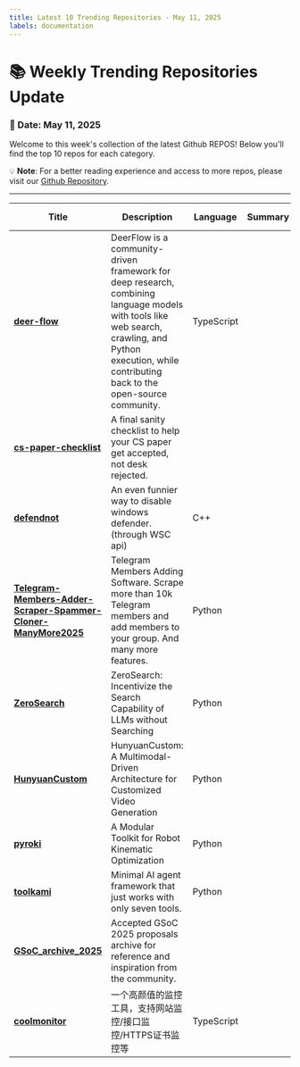 ```yaml
---
title: Latest 10 Trending Repositories - May 11, 2025
labels: documentation
---
```

# 📚 Weekly Trending Repositories Update

### 📅 Date: May 11, 2025

Welcome to this week's collection of the latest Github REPOS! Below you'll find the top 10 repos for each category.

💡 **Note**: For a better reading experience and access to more repos, please visit our [Github Repository](https://github.com/marc-ko/daily-trending-repo).

---

| **Title** | **Description** | **Language** | **Summary** | **Tags** | **Stars Count** |
| --- | --- | --- | --- | --- | --- |
| **[deer-flow](https://github.com/bytedance/deer-flow)** | DeerFlow is a community-driven framework for deep research, combining language models with tools like web search, crawling, and Python execution, while contributing back to the open-source community. | TypeScript |  | <details><summary>agent...</summary><p>agent, agentic, agentic-framework, agentic-workflow, ai, ai-agents, bytedance, deep-research, langchain, langgraph, langmanus, llm, multi-agent, nodejs, podcast, python, typescript</p></details> | 2845 |
| **[cs-paper-checklist](https://github.com/yzhao062/cs-paper-checklist)** | A final sanity checklist to help your CS paper get accepted, not desk rejected. |  |  |  | 806 |
| **[defendnot](https://github.com/es3n1n/defendnot)** | An even funnier way to disable windows defender. (through WSC api) | C++ |  |  | 728 |
| **[Telegram-Members-Adder-Scraper-Spammer-Cloner-ManyMore2025](https://github.com/cnsk7392/Telegram-Members-Adder-Scraper-Spammer-Cloner-ManyMore2025)** | Telegram Members Adding Software. Scrape more than 10k Telegram members and add members to your group. And many more features. | Python |  | <details><summary>adder...</summary><p>adder-telegram, mass-dm, python, telegram, telegram-bot, telegram-bot-tools, telegram-channel, telegram-channel-scraper, telegram-channel-scrapper, telegram-clone, telegram-group-member-adding, telegram-hack, telegram-member-adder2024, telegram-member-scraper-tool, telegram-message-forwarder, telegram-message-sender, telegram-report-ban-tool, telegram-tool, telegram-tool-2025, telegram-tool-free</p></details> | 709 |
| **[ZeroSearch](https://github.com/Alibaba-NLP/ZeroSearch)** | ZeroSearch: Incentivize the Search Capability of LLMs without Searching | Python |  |  | 474 |
| **[HunyuanCustom](https://github.com/Tencent/HunyuanCustom)** | HunyuanCustom: A Multimodal-Driven Architecture for Customized Video Generation | Python |  | <details><summary>audio...</summary><p>audio-driven, diffusion-models, image-to-video, image-to-video-generation, video-editing, video-generation</p></details> | 420 |
| **[pyroki](https://github.com/chungmin99/pyroki)** | A Modular Toolkit for Robot Kinematic Optimization | Python |  |  | 391 |
| **[toolkami](https://github.com/aperoc/toolkami)** | Minimal AI agent framework that just works with only seven tools. | Python |  |  | 382 |
| **[GSoC_archive_2025](https://github.com/SammanSarkar/GSoC_archive_2025)** | Accepted GSoC 2025 proposals archive for reference and inspiration from the community. |  |  |  | 325 |
| **[coolmonitor](https://github.com/star7th/coolmonitor)** | 一个高颜值的监控工具，支持网站监控/接口监控/HTTPS证书监控等 | TypeScript |  |  | 294 |

